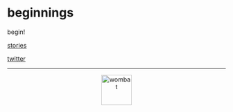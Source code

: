 # beginnings 
begin!

[stories](https://dorianbrennan.github.io/beginnings/shortstories1) 

      
[twitter](https://twitter.com/dorian_brennan "twitter")

---
<p align="center">
  <img src="https://dorianbrennan.github.io/beginnings/images/logosmall.png" width="70" title="wombat">
</p>
